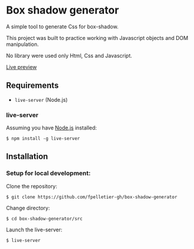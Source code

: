 # Box shadow generator

A simple tool to generate Css for box-shadow.

This project was built to practice working with Javascript objects and DOM manipulation.

No library were used only Html, Css and Javascript.

[Live preview](https://boxshadow.francispelletier.ca)

## Requirements

- `live-server` (Node.js)

### live-server

Assuming you have [Node.js](https://nodejs.org/en/download/) installed:

```
$ npm install -g live-server
```

## Installation

### Setup for local development:

Clone the repository:

```
$ git clone https://github.com/fpelletier-gh/box-shadow-generator
```

Change directory:

```
$ cd box-shadow-generator/src
```

Launch the live-server:

```
$ live-server
```
